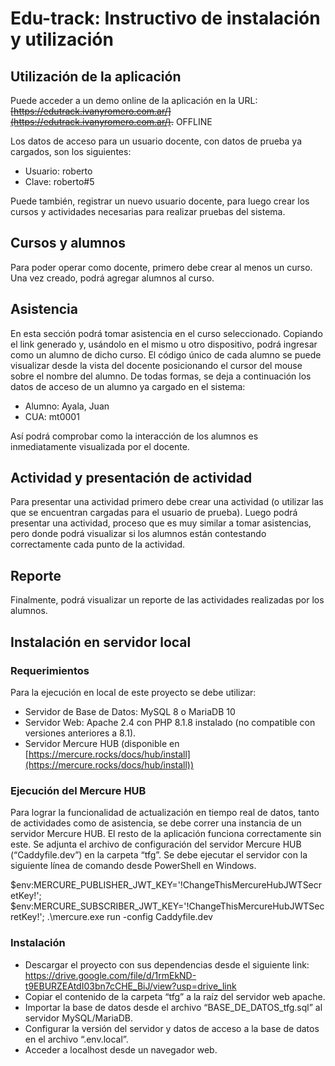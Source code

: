 # Edu-track: Instructivo de instalación y utilización

## Utilización de la aplicación

Puede acceder a un demo online de la aplicación en la URL:
~~[https://edutrack.ivanyromero.com.ar/](https://edutrack.ivanyromero.com.ar/).~~ OFFLINE

Los datos de acceso para un usuario docente, con datos de prueba ya cargados, son los siguientes:

- Usuario: roberto
- Clave: roberto#5

Puede también, registrar un nuevo usuario docente, para luego crear los cursos y actividades necesarias para realizar pruebas del sistema.

## Cursos y alumnos

Para poder operar como docente, primero debe crear al menos un curso. Una vez creado, podrá agregar alumnos al curso.

## Asistencia

En esta sección podrá tomar asistencia en el curso seleccionado. Copiando el link generado y, usándolo en el mismo u otro dispositivo, podrá ingresar como un alumno de dicho curso. El código único de cada alumno se puede visualizar desde la vista del docente posicionando el cursor del mouse sobre el nombre del alumno. De todas formas, se deja a continuación los datos de acceso de un alumno ya cargado en el sistema:

- Alumno: Ayala, Juan
- CUA: mt0001

Así podrá comprobar como la interacción de los alumnos es inmediatamente visualizada por el docente.

## Actividad y presentación de actividad

Para presentar una actividad primero debe crear una actividad (o utilizar las que se encuentran cargadas para el usuario de prueba). Luego podrá presentar una actividad, proceso que es muy similar a tomar asistencias, pero donde podrá visualizar si los alumnos están contestando correctamente cada punto de la actividad.

## Reporte

Finalmente, podrá visualizar un reporte de las actividades realizadas por los alumnos.

## Instalación en servidor local

### Requerimientos

Para la ejecución en local de este proyecto se debe utilizar:

- Servidor de Base de Datos: MySQL 8 o MariaDB 10
- Servidor Web: Apache 2.4 con PHP 8.1.8 instalado (no compatible con versiones anteriores a 8.1).
- Servidor Mercure HUB (disponible en [https://mercure.rocks/docs/hub/install](https://mercure.rocks/docs/hub/install))

### Ejecución del Mercure HUB

Para lograr la funcionalidad de actualización en tiempo real de datos, tanto de actividades como de asistencia, se debe correr una instancia de un servidor Mercure HUB. El resto de la aplicación funciona correctamente sin este. Se adjunta el archivo de configuración del servidor Mercure HUB (“Caddyfile.dev”) en la carpeta “tfg”. Se debe ejecutar el servidor con la siguiente línea de comando desde PowerShell en Windows.

$env:MERCURE_PUBLISHER_JWT_KEY='!ChangeThisMercureHubJWTSecretKey!';
$env:MERCURE_SUBSCRIBER_JWT_KEY='!ChangeThisMercureHubJWTSecretKey!';
.\mercure.exe run -config Caddyfile.dev

### Instalación
- Descargar el proyecto con sus dependencias desde el siguiente link: https://drive.google.com/file/d/1rmEkND-t9EBURZEAtdI03bn7cCHE_BiJ/view?usp=drive_link
- Copiar el contenido de la carpeta “tfg” a la raíz del servidor web apache.
- Importar la base de datos desde el archivo “BASE_DE_DATOS_tfg.sql” al servidor MySQL/MariaDB.
- Configurar la versión del servidor y datos de acceso a la base de datos en el archivo “.env.local”.
- Acceder a localhost desde un navegador web.
